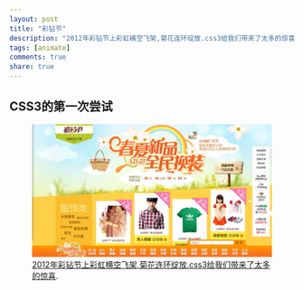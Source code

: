 ```yaml
---
layout: post
title: "彩钻节"
description: "2012年彩钻节上彩虹横空飞架,菊花连环绽放.css3给我们带来了太多的惊喜"
tags: [animate]
comments: true
share: true
---
```


## CSS3的第一次尝试
<figure>
    <a href="http://www.paipai.com/caizuanjie.shtml"><img src="/img/caizuanjie.jpg" alt=""></a>
    <figcaption><a href="http://www.paipai.com/caizuanjie.shtml" title="2012年彩钻节上彩虹横空飞架,菊花连环绽放.css3给我们带来了太多的惊喜">2012年彩钻节上彩虹横空飞架,菊花连环绽放.css3给我们带来了太多的惊喜</a>.</figcaption>
</figure>
